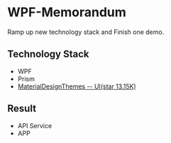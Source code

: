 # WPF-Memorandum
Ramp up new technology stack and Finish one demo.
## Technology Stack
- WPF
- Prism
- [MaterialDesignThemes -- UI(star 13.15K)](https://github.com/MaterialDesignInXAML/MaterialDesignInXamlToolkit/wiki/Super-Quick-Start)
## Result
- API Service
- APP
